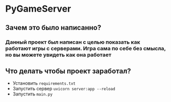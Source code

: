 # PyGameServer
 
## Зачем это было написанно?

### Данный проект был написан с целью показать как работают игры с серверами. Игра сама по себе без смысла, но вы можете увидеть как она работает

## Что делать чтобы проект заработал?
- Установить ``requirements.txt``
- Запустить сервер ``uvicorn server:app --reload``
- Запустить ``main.py``